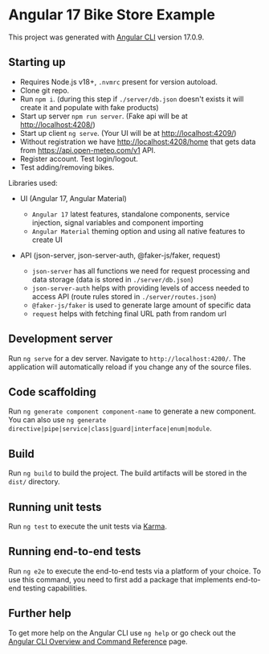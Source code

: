 # Angular 17 Bike Store Example

This project was generated with [Angular CLI](https://github.com/angular/angular-cli) version 17.0.9.

## Starting up

- Requires Node.js v18+, `.nvmrc` present for version autoload.
- Clone git repo.
- Run `npm i`. (during this step if `./server/db.json` doesn't exists it will create it and populate with fake products)
- Start up server `npm run server`. (Fake api will be at <http://localhost:4208/>)
- Start up client `ng serve`. (Your UI will be at <http://localhost:4209/>)
- Without registration we have <http://localhost:4208/home> that gets data from <https://api.open-meteo.com/v1> API.
- Register account. Test login/logout.
- Test adding/removing bikes.

Libraries used:

- UI (Angular 17, Angular Material)
  - `Angular 17` latest features, standalone components, service injection, signal variables and component importing
  - `Angular Material` theming option and using all native features to create UI

- API (json-server, json-server-auth, @faker-js/faker, request)
  - `json-server` has all functions we need for request processing and data storage (data is stored in `./server/db.json`)
  - `json-server-auth` helps with providing levels of access needed to access API (route rules stored in `./server/routes.json`)
  - `@faker-js/faker` is used to generate large amount of specific data
  - `request` helps with fetching final URL path from random url

## Development server

Run `ng serve` for a dev server. Navigate to `http://localhost:4200/`. The application will automatically reload if you change any of the source files.

## Code scaffolding

Run `ng generate component component-name` to generate a new component. You can also use `ng generate directive|pipe|service|class|guard|interface|enum|module`.

## Build

Run `ng build` to build the project. The build artifacts will be stored in the `dist/` directory.

## Running unit tests

Run `ng test` to execute the unit tests via [Karma](https://karma-runner.github.io).

## Running end-to-end tests

Run `ng e2e` to execute the end-to-end tests via a platform of your choice. To use this command, you need to first add a package that implements end-to-end testing capabilities.

## Further help

To get more help on the Angular CLI use `ng help` or go check out the [Angular CLI Overview and Command Reference](https://angular.io/cli) page.
